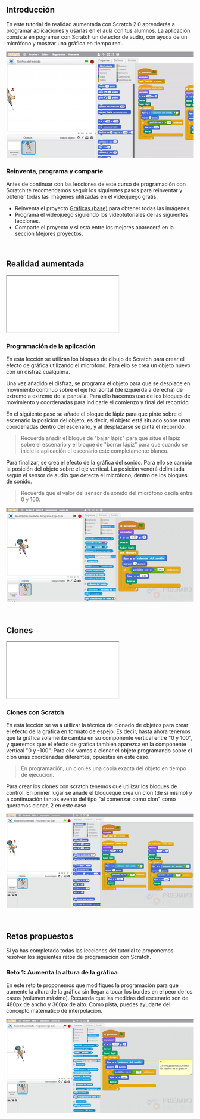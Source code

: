 ## Introducción

En este tutorial de realidad aumentada con Scratch 2.0 aprenderás a programar aplicaciones y usarlas en el aula con tus alumnos. La aplicación consiste en pogramar con Scratch un detector de audio, con ayuda de un micrófono y mostrar una gráfica en tiempo real.

![](img/preview.gif "Gráficas de audio con Scratch")

### Reinventa, programa y comparte

Antes de continuar con las lecciones de este curso de programación con Scratch te recomendamos seguir los siguientes pasos para reinventar y obtener todas las imágenes utilizadas en el videojuego gratis.

- Reinventa el proyecto [Gráficas (base)](https://scratch.mit.edu/projects/159798128/editor) para obtener todas las imágenes.
- Programa el videojuego siguiendo los videotutoriales de las siguientes lecciones.
- Comparte el proyecto y si está entre los mejores aparecerá en la sección Mejores proyectos.



<br />



## Realidad aumentada

<div class="iframe">
  <iframe src="//www.youtube.com/embed/XolwnwSMFIU" allowfullscreen></iframe>
</div>

### Programación de la aplicación

En esta lección se utilizan los bloques de dibujo de Scratch para crear el efecto de gráfica utilizando el micrófono. Para ello se crea un objeto nuevo con un disfraz cualquiera.

Una vez añadido el disfraz, se programa el objeto para que se desplace en movimiento continuo sobre el eje horizontal (de izquierda a derecha) de extremo a extremo de la pantalla. Para ello hacemos uso de los bloques de movimiento y coordenadas para indicarle el comienzo y final del recorrido.

En el siguiente paso se añade el bloque de lápiz para que pinte sobre el escenario la posición del objeto, es decir, el objeto está situado sobre unas coordenadas dentro del escenario, y al desplazarse se pinta el recorrido.

> Recuerda añadir el bloque de "bajar lápiz" para que sitúe el lápiz sobre el escenario y el bloque de "borrar lápiz" para que cuando se inicie la aplicación el escenario esté completamente blanco.

Para finalizar, se crea el efecto de la gráfica del sonido. Para ello se cambia la posición del objeto sobre el eje vertical. La posición vendrá delimitada según el sensor de audio que detecta el micrófono, dentro de los bloques de sonido.

> Recuerda que el valor del sensor de sonido del micrófono oscila entre 0 y 100.

![](img/grafica.jpg "Programación de la aplicación")

<br />



## Clones

<div class="iframe">
  <iframe src="//www.youtube.com/embed/sNkiLUljM_I" allowfullscreen></iframe>
</div>

### Clones con Scratch

En esta lección se va a utilizar la técnica de clonado de objetos para crear el efecto de la gráfica en formato de espejo. Es decir, hasta ahora tenemos que la gráfica solamente cambia en su componente vertical entre "0 y 100", y queremos que el efecto de gráfica también aparezca en la componente vertical "0 y -100". Para ello vamos a clonar el objeto programando sobre el clon unas coordenadas diferentes, opuestas en este caso.

> En programación, un clon es una copia exacta del objeto en tiempo de ejecución.

Para crear los clones con scratch tenemos que utilizar los bloques de control. En primer lugar se añade el bloqueque crea un clon (de si mismo) y a continuación tantos evento del tipo "al comenzar como clon"  como queramos clonar, 2 en este caso.

![](img/clones.jpg "Clones con Scratch")



<br />



## Retos propuestos

Si ya has completado todas las lecciones del tutorial te proponemos resolver los siguientes retos de programación con Scratch.

### Reto 1: Aumenta la altura de la gráfica

En este reto te proponemos que modifiques la programación para que aumente la altura de la gráfica sin llegar a tocar los bordes en el peor de los casos (volúmen máximo). Recuerda que las medidas del escenario son de 480px de ancho y 360px de alto. Como pista, puedes ayudarte del concepto matemático de interpolación.

![](img/reto-1.jpg "Aumenta la altura de la gráfica")


<!--
<br />

## Mejores proyectos

![](img/proyecto-usuario.gif "usuario")
-->
